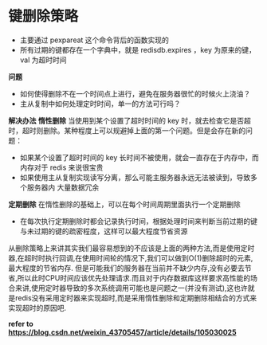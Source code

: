 # 键删除策略

- 主要通过 pexpareat 这个命令背后的函数实现的
- 所有过期的键都存在一个字典中，就是 redisdb.expires ，key 为原来的键，val 为超时时间

**问题**
- 如何使得删除不在一个时间点上进行，避免在服务器很忙的时候火上浇油？
- 主从复制中如何处理定时时间，单一的方法可行吗？

**解决办法**
**惰性删除** 当使用到某个设置了超时时间的 key 时，就去检查它是否超时，超时则删除。某种程度上可以规避掉上面的第一个问题。但是会存在新的问题：  
- 如果某个设置了超时时间的 key 长时间不被使用，就会一直存在于内存中，而内存对于 redis 来说很宝贵
- 如果使用主从复制实现读写分离，那么可能主服务器永远无法被读到，导致多个服务器内 大量数据冗余

**定期删除** 在惰性删除的基础上，可以在每个时间周期里面执行一个定期删除    
- 在每次执行定期删除时都会记录执行时间，根据处理时间来判断当前过期的键与未过期的键的疏密程度，这样可以最大程度节省资源

从删除策略上来讲其实我们最容易想到的不应该是上面的两种方法,而是使用定时器,在超时时执行回调,在使用时间轮的情况下,我们可以做到O(1)删除超时的元素,最大程度的节省内存.
但是可能我们的服务器在当前并不缺少内存,没有必要去节省,所以此时CPU时间应该优先处理请求.而且对于内存数据库这样要求高性能的场合来讲,使用定时器导致的多次系统调用可能也是问题之一(并没有测试),这也许就是redis没有采用定时器来实现超时,而是采用惰性删除和定期删除相结合的方式来实现超时的原因吧.

**refer to https://blog.csdn.net/weixin_43705457/article/details/105030025**